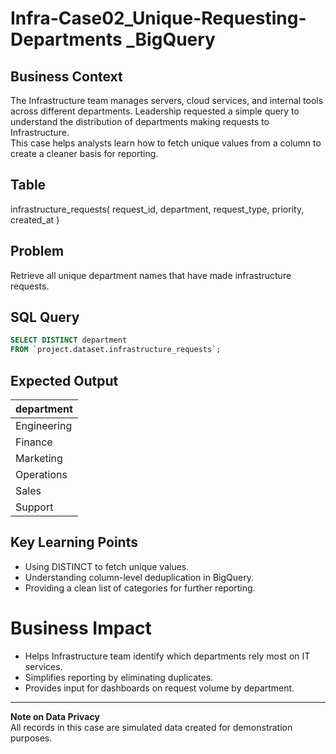 # Infra-Case02_Unique-Requesting-Departments _BigQuery

## Business Context
The Infrastructure team manages servers, cloud services, and internal tools across different departments. Leadership requested a simple query to understand the distribution of departments making requests to Infrastructure.  
This case helps analysts learn how to fetch unique values from a column to create a cleaner basis for reporting.  

## Table
infrastructure_requests(
  request_id, 
  department, 
  request_type, 
  priority, 
  created_at
)

## Problem
Retrieve all unique department names that have made infrastructure requests.

## SQL Query
```sql
SELECT DISTINCT department
FROM `project.dataset.infrastructure_requests`;
```

## Expected Output
| department  |
|-------------|
| Engineering |
| Finance     |
| Marketing   |
| Operations  |
| Sales       |
| Support     |

## Key Learning Points  
- Using DISTINCT to fetch unique values.
- Understanding column-level deduplication in BigQuery.
- Providing a clean list of categories for further reporting.

# Business Impact
- Helps Infrastructure team identify which departments rely most on IT services.
- Simplifies reporting by eliminating duplicates.
- Provides input for dashboards on request volume by department.

---
**Note on Data Privacy**  
All records in this case are simulated data created for demonstration purposes.
